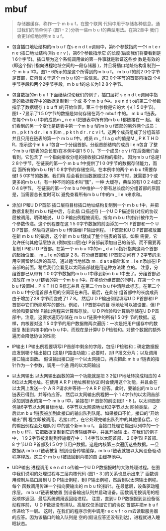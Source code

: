 # mbuf
> 存储器缓存，称作一个 m b u f，在整个联网
代码中用于存储各种信息。通过我们的简单例子 (图1 - 2 )分析一些m b u f的典型用法。在第2章中
我们会更详细地说明m b u f。

* 包含插口地址结构的m b u f
在s e n d t o调用中，第5个参数指向一个I n t e r n e t插口地址结构(叫s e r v )，第6个参数指示它
的长度(后面我们将要看到是1 6个字节)。插口层为这个系统调用做的第一件事就是验证这些参
数是有效的(即这个指针指向进程地址空间的一段存储器 )，并且将插口地址结构复制到一个
m b u f中。图1 - 6所示的是这个所得到的m b u f。
m b u f的前2 0个字节是首部，它包含关于这个 m b u f的一些信息。这2 0个字节的首部包括四
个4字节字段和两个2字节字段。m b u f的总长为1 2 8个字节。


* 包含数据的m b u f
下面继续讨论我们的例子，插口层将 s e n d t o调用中指定的数据缓存中的数据复制到一个或
多个m b u f中。s e n d t o的第二个参数指示了数据缓存 ( b u ff )的开始位置，第三个参数是它的大
小( 1 5 0字节)。图1 - 7显示了1 5 0字节的数据是如何存储在两个 mbuf 中的。
m b u f链表。在每个m b u f中的成员m _ n e x t把链表中所有的m b u f都链接在一
起。
我们看到的另一个变化是链表中第一个m b u f的m b u f首部的另外两个成员：m _ p k t h d r . l e n
和m _ p k t h d r . r c v i f。这两个成员组成了分组首部并且只用在链表的第一个 m b u f中。成员
m _ f l a g s的值是M _ P K T H D R，指示这个m b u f包含一个分组首部。分组首部结构的成员 l e n包含
了整个m b u f链表的总长度(在本例中是1 5 0 )，下一个成员r c v i f在后面我们会看到，它包含了
一个指向接收分组的接收接口结构的指针。
因为m b u f总是1 2 8个字节，在链表的第一个 m b u f中提供了1 0 0字节的数据存储能力，而后
面所有的m b u f有1 0 8字节的存储空间。在本例中的两个 m b u f需要存储1 5 0字节的数据。我们稍
后会看到当数据超过2 0 8字节时，就需要3个或更多的m b u f。有一种不同的技术叫“簇”，一种
大缓存，典型的有1 0 2 4或2 0 4 8字节。
在链表的第一个m b u f中维护一个带有总长度的分组首部的原因是，当需要总长度时可以
避免查看所有m b u f中的m _ l e n来求和。

* 添加I P和U D P首部
插口层将目标插口地址结构复制到一个 m b u f中，并把数据复制到 m b u f链中后，与此插
口描述符 (一个U D P描述符)对应的协议层被调用。明确地说， U D P输出例程被调用，指向
m b u f的指针被作为一个参数传递。这个例程要在这 1 5 0字节数据的前面添加一个I P首部和一个
U D P首部，然后将这些m b u f传递给I P输出例程。
I P首部和U D P首部被放置在新 m b u f的最后，这个新 m b u f就成了整个链表的首部。如果
需要，它允许任何其他低层协议 (例如接口层)在I P首部前添加自己的首部，而不需要再复制
I P和U D P首部。在第一个 m b u f中的m _ d a t a指针指向这两个首部的起始位置， m _ l e n的值是
2 8。在分组首部和 I P首部之间有 7 2字节的未用空间留给以后的首部，通过适当地修改
m _ d a t a指针和m _ l e n添加在I P首部的前面。稍后我们会看见以太网首部就是用这种方法建
立的。
注意，分组首部已从带有 1 0 0字节数据的m b u f中移到新m b u f中去了。分组首部必须放在
m b u f链表的第一个m b u f中。在移动分组首部的同时，在第一个 m b u f设置M _ P K T H D R标志并且
在第二个m b u f中清除此标志。在第二个 m b u f中分组首部占用的空间现在未用。最后，在此分
组首部中的长度成员由于增加了28 字节而变成了1 7 8。
然后U D P输出例程填写U D P首部和I P首部中它们所能填写的部分。例如， I P首部中的目
标地址可以被设置，但I P检验和要留给I P输出例程来计算和存放。
U D P检验和计算后存储在U D P首部中。注意，这要求遍历存储在 m b u f链表中的所有1 5 0字
节的数据。这样，内核要对这 1 5 0字节的用户数据做两次遍历：一次是把用户缓存中的数据复
制到内核中的m b u f中，而现在是计算U D P检验和。对整个数据的额外遍历会降低协议的性能


* IP输出
I P输出例程要填写I P首部中剩余的字段，包括I P检验和；确定数据报应发到哪个输出接口
(这是I P路由功能)；必要时，对I P报文分片；以及调用接口输出函数。
假设输出接口是一个以太网接口，再次把此 m b u f链表的指针作为一个参数，调用一个通
用的以太网输出

* 以太网输出
以太网输出函数的第一个功能就是把 3 2位I P地址转换成相应的 4 8位以太网地址。在使用
A R P (地址解析协议)时会使用这个功能，并且会在以太网上发送一个 A R P请求并等待一个A R P
应答。此时，要输出的m b u f链表已得到，并等待应答。
然后以太网输出例程把一个 1 4字节的以太网首部添加到链表的第一个 m b u f中，紧接在I P
首部的前面(图1 - 8 )。以太网首部包括6字节以太网目标地址、6字节以太网源地址和2字节以太
网帧类型。
之后此m b u f链表被加到此接口的输出队列队尾。如果接口不忙，接口的“开始输出”例
程立即被调用。若接口忙，在它处理完输出队列中的其他缓存后，它的输出例程会处理队列
中的这个新m b u f。
当接口处理它输出队列中的一个 m b u f时，它把数据复制到它的传输缓存中，并且开始输
出。在我们的例子中， 1 9 2字节被复制到传输缓存中： 1 4字节以太网首部、 2 0字节I P首部、8
字节U D P首部及1 5 0字节用户数据。这是内核第三次遍历这些数据。一旦数据从 m b u f链表被复
制到设备传输缓存，m b u f链表就被以太网设备驱动程序释放。这三个 m b u f被放回到内核的自
由缓存池中。


* UDP输出
进程调用 s e n d t o传输一个U D P数据报时的大致处理过程。在图
中我们说明的处理过程与三层内核代码 (图1 - 3 )的关系也显示出来了
函数调用控制从插口层到 U D P输出例程，到I P输出例程，然后到以太网输出例程。每个
函数调用传递一个指向要输出的 m b u f的指针。在最低层，设备驱动程序层， m b u f链表被放置
到设备输出队列并启动设备。函数调用按调用的相反顺序返回，最后系统调用返回给进程。
注意，直到U D P数据报到达设备驱动程序前， U D P数据没有排队。高层仅仅添加它们的协议
首部并把m b u f传递给下一层。
这时，在我们的程序示例中调用r e c v f r o m去读取服务器的应答。因为该插口的输入队列是
空的(假设应答还没有到达)，进程就进入睡眠状态。

